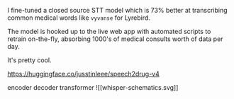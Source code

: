 

I fine-tuned a closed source STT model which is 73% better at transcribing common medical words like `vyvanse` for Lyrebird. 

The model is hooked up to the live web app with automated scripts to retrain on-the-fly, absorbing 1000's of medical consults worth of data per day. 

It's pretty cool. 

https://huggingface.co/jusstinleee/speech2drug-v4

encoder decoder transformer
![[whisper-schematics.svg]]